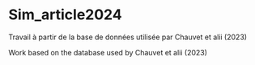 # Sim_article2024

Travail à partir de la base de données utilisée par Chauvet et alii (2023)

Work based on the database used by Chauvet et alii (2023)
